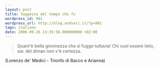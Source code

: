 ```yaml
---
layout: post
title: Saggezza del tempo che fu
wordpress_id: 981
wordpress_url: http://blog.andvari.it/?p=981
tags: italiano
date: 2006-09-26 13:35:58.000000000 +02:00
---
```

<blockquote><span><span class="Content">Quant'è bella giovinezza
che sì fugge tuttavia!
Chi vuol essere lieto, sia:
del diman non v'è certezza.</span></span></blockquote>
(Lorenzo de' Medici - Trionfo di Bacco e Arianna)

